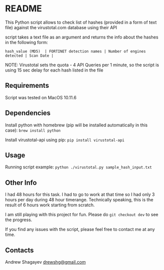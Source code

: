# README #
This Python script allows to check list of hashes (provided in a form of text file) against the virustotal.com database
using their API

script takes a text file as an argument and returns the info about the hashes in the following form:
```
hash_value (MD5)  | FORTINET detection names | Number of engines detected | Scan Date |
```

NOTE:
Virustotal sets the quota - 4 API Queries per 1 minute, so the script is using 15 sec delay for each hash listed in
the file

## Requirements ##
Script was tested on MacOS 10.11.6

## Dependencies ##
Install python with homebrew (pip will be installed automatically in this case):
    `brew install python`

Install virustotal-api using pip:
    `pip install virustotal-api`

## Usage ##
Running script example:
    `python ./virustotal.py sample_hash_input.txt`

## Other Info ##
I had 48 hours for this task.
I had to go to work at that time so I had only 3 hours per day during 48 hour timerange.
Technically speaking, this is the result of 6 hours work starting from scratch.

I am still playing with this project for fun.
Please do `git checkout dev` to see the progress.

If you find any issues with the script, please feel free to contact me at any time.

## Contacts ##
Andrew Shagayev <drewshg@gmail.com>
